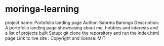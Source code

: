 # moringa-learning
project name: Portofolio landing page
Author: Sabrina Barongo
Description: A portofolio landing page showcasing about me, hobbies and interests and a list of projects built
Setup: git clone the reporsitory and run the index.html page
Link to live site : 
Copyright and license: MIT
